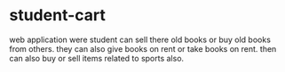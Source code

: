# student-cart
web application were student can sell there old books or buy old books from others. they can also give books on rent or take books on rent.
then can also buy or sell items related to sports also.
